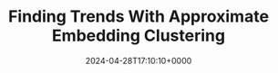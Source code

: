 ---
title: Finding Trends With Approximate Embedding Clustering
slug: 20240428T171010
date: 2024-04-28T17:10:10+0000
params:
  url: https://www.aspiring.dev/instant-embeddings-clustering-with-k-means-and-clickhouse/
tags:
- embedding
- clustering
- ai
- to-read
---